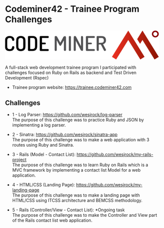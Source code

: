 # Codeminer42 - Trainee Program Challenges

![logo](logo.svg)

A full-stack web development trainee program I participated with challenges focused on Ruby on Rails as backend and Test Driven Development (Rspec)

* Trainee program website: https://trainee.codeminer42.com

## Challenges
* 1 - Log Parser: https://github.com/wesjrock/log-parser
<br>The purpose of this challenge was to practice Ruby and JSON by implementing a log parser.

* 2 - Sinatra: https://github.com/wesjrock/sinatra-app
<br>The purpose of this challenge was to make a web application with 3 routes using Ruby and Sinatra.

* 3 - Rails (Model - Contact List): https://github.com/wesjrock/my-rails-project
<br>The purpose of this challenge was to learn Ruby on Rails which is a MVC framework by implementing a contact list Model for a web application.

* 4 - HTML/CSS (Landing Page): https://github.com/wesjrock/my-landing-page
<br>The purpose of this challenge was to make a landing page with HTML/CSS using ITCSS architecture and BEMCSS methodology. 

* 5 - Rails (Controller/View - Contact List): *Ongoing task
<br>The purpose of this challenge was to make the Controller and View part of the Rails contact list web application.
